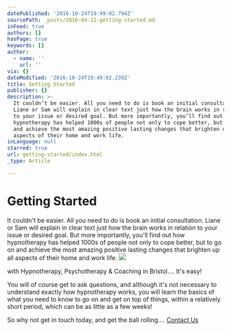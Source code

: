 ```yaml
---
datePublished: '2016-10-24T19:49:02.794Z'
sourcePath: _posts/2016-04-12-getting-started.md
inFeed: true
authors: []
hasPage: true
keywords: []
author:
  - name: ''
    url: ''
via: {}
dateModified: '2016-10-24T19:49:02.239Z'
title: Getting Started
publisher: {}
description: >-
  It couldn’t be easier. All you need to do is book an initial consultation.
  Liane or Sam will explain in clear text just how the brain works in relation
  to your issue or desired goal. But more importantly, you’ll find out how
  hypnotherapy has helped 1000s of people not only to cope better, but to go on
  and achieve the most amazing positive lasting changes that brighten up all
  aspects of their home and work life.
inLanguage: null
starred: true
url: getting-started/index.html
_type: Article

---
```

# Getting Started

It couldn't be easier. All you need to do is book an initial consultation. Liane or Sam will explain in clear text just how the brain works in relation to your issue or desired goal. But more importantly, you'll find out how hypnotherapy has helped 1000s of people not only to cope better, but to go on and achieve the most amazing positive lasting changes that brighten up all aspects of their home and work life.
![](https://s3-us-west-2.amazonaws.com/the-grid-img/p/a9c41850f83d641120c6e8403b90b76fccc9cee3.jpg)

with Hypnotherapy, Psychotherapy & Coaching in Bristol.... It's easy!

You will of course get to ask questions, and although it's not necessary to understand exactly how hypnotherapy works, you will learn the basics of what you need to know to go on and get on top of things, within a relatively short period, which can be as little as a few weeks!

So why not get in touch today, and get the ball rolling....
[Contact Us][0]

[0]: http://www.cliftonhypnotherapy.com/contact-us/
